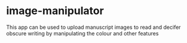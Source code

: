 # image-manipulator
This app can be used to upload manuscript images to read and decifer obscure writing by manipulating the colour and other features
